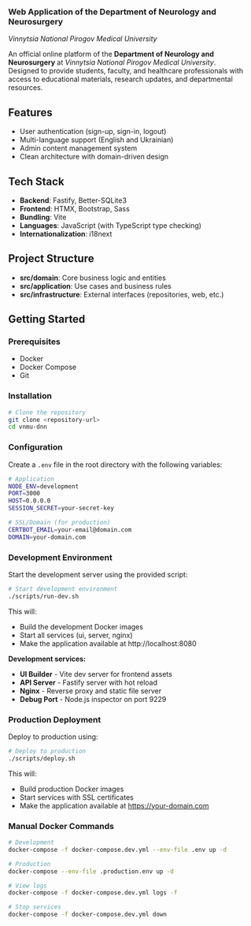 ### **Web Application of the Department of Neurology and Neurosurgery**  
*Vinnytsia National Pirogov Medical University*

An official online platform of the **Department of Neurology and Neurosurgery** at *Vinnytsia National Pirogov Medical University*.  
Designed to provide students, faculty, and healthcare professionals with access to educational materials, research updates, and departmental resources.

## Features

- User authentication (sign-up, sign-in, logout)
- Multi-language support (English and Ukrainian)
- Admin content management system
- Clean architecture with domain-driven design

## Tech Stack

- **Backend**: Fastify, Better-SQLite3
- **Frontend**: HTMX, Bootstrap, Sass
- **Bundling**: Vite
- **Languages**: JavaScript (with TypeScript type checking)
- **Internationalization**: i18next

## Project Structure

- **src/domain**: Core business logic and entities
- **src/application**: Use cases and business rules
- **src/infrastructure**: External interfaces (repositories, web, etc.)

## Getting Started

### Prerequisites

- Docker
- Docker Compose
- Git

### Installation

```bash
# Clone the repository
git clone <repository-url>
cd vnmu-dnn
```

### Configuration

Create a `.env` file in the root directory with the following variables:

```bash
# Application
NODE_ENV=development
PORT=3000
HOST=0.0.0.0
SESSION_SECRET=your-secret-key

# SSL/Domain (for production)
CERTBOT_EMAIL=your-email@domain.com
DOMAIN=your-domain.com
```

### Development Environment

Start the development server using the provided script:

```bash
# Start development environment
./scripts/run-dev.sh
```

This will:
- Build the development Docker images
- Start all services (ui, server, nginx)
- Make the application available at http://localhost:8080

**Development services:**
- **UI Builder** - Vite dev server for frontend assets
- **API Server** - Fastify server with hot reload
- **Nginx** - Reverse proxy and static file server
- **Debug Port** - Node.js inspector on port 9229

### Production Deployment

Deploy to production using:

```bash
# Deploy to production
./scripts/deploy.sh
```

This will:
- Build production Docker images
- Start services with SSL certificates
- Make the application available at https://your-domain.com

### Manual Docker Commands

```bash
# Development
docker-compose -f docker-compose.dev.yml --env-file .env up -d

# Production  
docker-compose --env-file .production.env up -d

# View logs
docker-compose -f docker-compose.dev.yml logs -f

# Stop services
docker-compose -f docker-compose.dev.yml down
```
